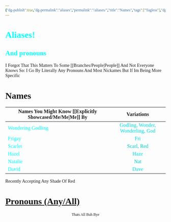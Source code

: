 ```yaml
---
{"dg-publish":true,"dg-permalink":"aliases","permalink":"/aliases/","title":"Names","tags":["Tagless"],"dgShowToc":true,"noteIcon":""}
---
```


<style id="Force_Custom_Fonts" type="text/css">@font-face{font-style:normal;font-family:"Merriweather";src:local("Merriweather")}@font-face{font-style:bolder;font-family:"Merriweather";src:local("Merriweather")}@font-face{font-style:normal;font-family:"Merriweather";src:local("Merriweather");unicode-range:U+0-FF,U+2E80-9FFF,U+F900-FAFF,U+FE30-FE4F,U+20000-2FA1F}@font-face{font-style:bolder;font-family:"Merriweather";src:local("Merriweather");unicode-range:U+0-FF,U+2E80-9FFF,U+F900-FAFF,U+FE30-FE4F,U+20000-2FA1F}@font-face{font-style:normal;font-family:"Merriweather";src:local("Merriweather");unicode-range:U+0-FF}@font-face{font-style:bolder;font-family:"Merriweather";src:local("Merriweather");unicode-range:U+0-FF}:not(pre):not(code):not(textarea):not(tt):not(kbd):not(samp):not(var){font-family:"Merriweather"!important}pre,code,textarea,tt,kbd,samp,var{font-family:monospace!important}pre *,code *,textarea *,tt *,kbd *,samp *,var *{font-family:monospace!important}</style>


# <span style="color:#00FFFF">Aliases!</span>
## <span style="color:#00FFFF">And pronouns</span>
I Forgot That This Matters To Some [[Branches/People\|People]] And Not Everyone Knows So: I Go By Literally Any Pronouns And Most Nickames But If Im Being More Specific

# Names

| Names You Might Know [[Explicitly Showcased/Me/Me\|Me]] By                       |                                   Variations                                   |
| ---------------------------------------------------- | :----------------------------------------------------------------------------: |
| <span style="color:#00FFFF">Wondering Godling</span> |      <span style="color:#00DDDD">Godling, Wonder, Wonderling, God</span>       |
| <span style="color:#00FFFF">Frigay</span>            |                     <span style="color:#00DDDD">Fri</span>                     |
| <span style="color:#00FFFF">Scarlet</span>           |                 <span style="color:#00CCCC">Scarl, Red</span>                  |
| <span style="color:#00FFFF">Hazel</span>             |                    <span style="color:#00DDDD">Haze</span>                     |
| <span style="color:#00FFFF">Natalie</span>           |                     <span style="color:#00CCCC">Nat</span>                     |
| <span style="color:#00FFFF">David</span>             |                    <span style="color:#00DDDD">Dave</span>                     |
Recently Accepting Any Shade Of Red

# [Pronouns (Any/All)](https://en.pronouns.page/@WonderingGodling)










<center><sub>Thats All  Buh Bye</sub></center>

